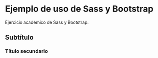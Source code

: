 # Ejemplo de uso de Sass y Bootstrap
Ejercicio académico de Sass y Bootstrap.

## Subtítulo

### Título secundario
